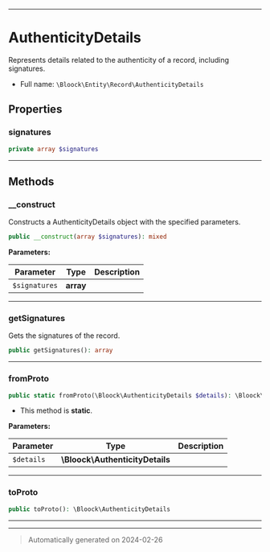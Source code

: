 ***

# AuthenticityDetails

Represents details related to the authenticity of a record, including signatures.



* Full name: `\Bloock\Entity\Record\AuthenticityDetails`



## Properties


### signatures



```php
private array $signatures
```






***

## Methods


### __construct

Constructs a AuthenticityDetails object with the specified parameters.

```php
public __construct(array $signatures): mixed
```








**Parameters:**

| Parameter | Type | Description |
|-----------|------|-------------|
| `$signatures` | **array** |  |





***

### getSignatures

Gets the signatures of the record.

```php
public getSignatures(): array
```












***

### fromProto



```php
public static fromProto(\Bloock\AuthenticityDetails $details): \Bloock\Entity\Record\AuthenticityDetails
```



* This method is **static**.




**Parameters:**

| Parameter | Type | Description |
|-----------|------|-------------|
| `$details` | **\Bloock\AuthenticityDetails** |  |





***

### toProto



```php
public toProto(): \Bloock\AuthenticityDetails
```












***


***
> Automatically generated on 2024-02-26
